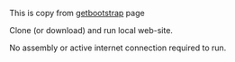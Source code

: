 This is copy from [getbootstrap](https://getbootstrap.com/docs/4.5/examples/) page

Clone (or download) and run local web-site.

No assembly or active internet connection required to run.

